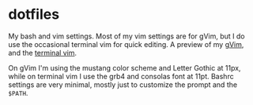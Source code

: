 dotfiles
========

My bash and vim settings. Most of my vim settings are for
gVim, but I do use the occasional terminal vim for quick
editing. A preview of my [gVim](http://i.imgur.com/zhY3NWS.png),
and the [terminal vim](http://i.imgur.com/GwAP1yz.png).

On gVim I'm using the mustang color scheme and Letter Gothic
at 11px, while on terminal vim I use the grb4 and consolas font
at 11pt. Bashrc settings are very minimal, mostly just to
customize the prompt and the `$PATH`.
